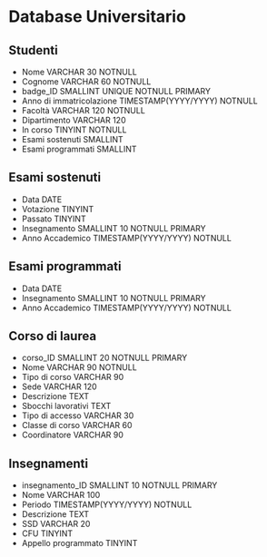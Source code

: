 Database Universitario
===
## Studenti
- Nome                                  VARCHAR 30 NOTNULL
- Cognome                               VARCHAR 60 NOTNULL
- badge_ID                              SMALLINT UNIQUE NOTNULL PRIMARY
- Anno di immatricolazione              TIMESTAMP(YYYY/YYYY) NOTNULL
- Facoltà                               VARCHAR 120 NOTNULL
- Dipartimento                          VARCHAR 120
- In corso                              TINYINT NOTNULL
- Esami sostenuti                       SMALLINT
- Esami programmati                     SMALLINT

## Esami sostenuti
- Data                                  DATE
- Votazione                             TINYINT
- Passato                               TINYINT
- Insegnamento                          SMALLINT 10 NOTNULL PRIMARY
- Anno Accademico                       TIMESTAMP(YYYY/YYYY) NOTNULL
## Esami programmati
- Data                                  DATE
- Insegnamento                          SMALLINT 10 NOTNULL PRIMARY
- Anno Accademico                       TIMESTAMP(YYYY/YYYY) NOTNULL
## Corso di laurea
- corso_ID                              SMALLINT 20 NOTNULL PRIMARY
- Nome                                  VARCHAR 90 NOTNULL
- Tipo di corso                         VARCHAR 90
- Sede                                  VARCHAR 120
- Descrizione                           TEXT
- Sbocchi lavorativi                    TEXT
- Tipo di accesso                       VARCHAR 30
- Classe di corso                       VARCHAR 60
- Coordinatore                          VARCHAR 90

## Insegnamenti
- insegnamento_ID                       SMALLINT 10 NOTNULL PRIMARY
- Nome                                  VARCHAR 100
- Periodo                               TIMESTAMP(YYYY/YYYY) NOTNULL
- Descrizione                           TEXT
- SSD                                   VARCHAR 20
- CFU                                   TINYINT
- Appello programmato                   TINYINT